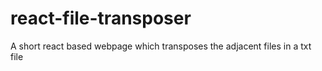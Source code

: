 # react-file-transposer
A short react based webpage which transposes the adjacent files in a txt file 
